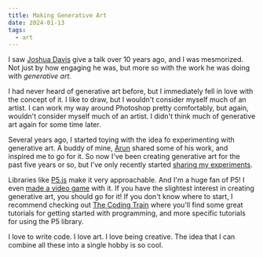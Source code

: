 ```yaml
---
title: Making Generative Art
date: 2024-01-13
tags:
  - art
---
```


I saw [Joshua Davis](https://joshuadavis.com/) give a talk over 10 years ago, and I was mesmorized. Not just by how engaging he was, but more so with the work he was doing with *generative art*.

I had never heard of generative art before, but I immediately fell in love with the concept of it. I like to draw, but I wouldn't consider myself much of an artist. I can work my way around Photoshop pretty comfortably, but again, wouldn't consider myself much of an artist. I didn't think much of generative art again for some time later.

Several years ago, I started toying with the idea fo experimenting with generative art. A buddy of mine, [Arun](https://codepen.io/satchmorun) shared some of his work, and inspired me to go for it. So now I've been creating generative art for the past five years or so, but I've only recently started [sharing my experiments](https://starzonmyarmz.github.io/generative-art/).

Libraries like [P5.js](https://p5js.org/) make it very approachable. And I'm a huge fan of P5! I even [made a video game](http://localhost:8080/posts/github-game-off-game-jam-2021-retrospective/) with it. If you have the slightest interest in creating generative art, you should go for it! If you don't know where to start, I recommend checking out [The Coding Train](https://thecodingtrain.com/) where you'll find some great tutorials for getting started with programming, and more specific tutorials for using the P5 library.

I love to write code. I love art. I love being creative. The idea that I can combine all these into a single hobby is so cool.